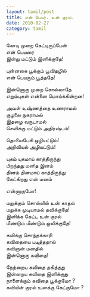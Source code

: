 ```yaml
---
layout: tamil/post
title: என் பெயர். உன் குரல்.
date: 2010-02-27
category: tamil
---
```


கோடி முறை கேட்டிருப்பேன் <br/>
என் பெயரை <br/>
இன்று மட்டும் இனிக்குதே!

புன்னகை பூக்கும் பூவிதழில் <br/>
என் பெயரும் பூத்ததே!

இன்னொரு முறை சொல்லாதே <br/>
எறும்புகள் என்னை மொய்க்கின்றன!

அவள் உஷ்ணத்தை உணராமல் <br/>
குழலை நுகராமல் <br/>
இதழை வருடாமல் <br/>
செவிக்கு மட்டும் அதிர்ஷ்டம்!

தொலைபேசி ஒழியட்டும்! <br/>
அறிவியல் அழியட்டும்!

யுகம் யுகமாய் காத்திருந்து <br/>
பிறந்தது மனித இனம் <br/>
தினம் தினமாய் காத்திருந்து <br/>
கேட்கிறது என் மனம்

என்னாகுமோ!

மறுக்கும் சொல்லில் உன் காதல் <br/>
மறுக்க முடியாமல் தவிக்குதே! <br/>
இனிக்க கேட்ட உன் குரல் <br/>
மீண்டும் மீண்டும் ஒலிக்குதே!

கவிக்கு சொந்தக்காரி <br/>
கவிதையை படித்ததால் <br/>
கவிஞன் மனதில் <br/>
இன்னொரு கவிதை!

நேற்றைய கவிதை தகித்தது <br/>
இன்றைய கவிதை இனிக்குது <br/>
நாளைக்கும் கவிதை பூக்குமோ ? <br/>
கவியின் குரல் உனக்கு கேட்குமோ ?
